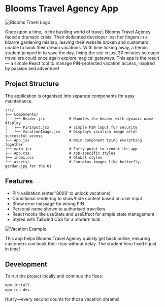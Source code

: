 # Blooms Travel Agency App

![Blooms Travel Logo](/src/assets/butterfly-garden.jpg)

Once upon a time, in the bustling world of travel, Blooms Travel Agency faced a dramatic crisis! Their dedicated developer lost her fingers in a bizarre gardening mishap, leaving their website broken and customers unable to book their dream vacations. With time ticking away, a heroic student jumped in to save the day, fixing the site in just 30 minutes so eager travellers could once again explore magical getaways. This app is the result — a simple React tool to manage PIN-protected vacation access, inspired by passion and adventure!

## Project Structure

The application is organised into separate components for easy maintenance:

```
src/
├── Components/
│   ├── Header.jsx           # Handles the header with dynamic name display
│   ├── PinInput.jsx         # Simple PIN input for security
│   └── VacationImage.jsx    # Displays vacation image after successful access
├── App.jsx                  # Main component tying everything together
├── main.jsx                 # Entry point to render the app
├── App.css                  # App-specific styles
├── index.css                # Global styles
└── assets/                  # Contains images like butterfly-garden.jpg for the UI
```

## Features

- PIN validation (enter '8008' to unlock vacations)
- Conditional rendering to show/hide content based on user input
- Show error message for wrong PIN
- Personal name shown to authorised travellers
- React hooks like useState and useEffect for simple state management
- Styled with Tailwind CSS for a modern look

![Vacation Example](/src/assets/vacation.jpg)

This app helps Blooms Travel Agency quickly get back online, ensuring customers can book their trips without delay. The student hero fixed it just in time!

## Development

To run the project locally and continue the fixes:

```bash
npm install
npm run dev
```

Hurry—every second counts for those vacation dreams!

